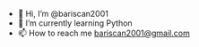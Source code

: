 - 👋 Hi, I’m @bariscan2001
- 🌱 I’m currently learning Python
- 📫 How to reach me bariscan2001@gmail.com

<!---
bariscan2001/bariscan2001 is a ✨ special ✨ repository because its `README.md` (this file) appears on your GitHub profile.
You can click the Preview link to take a look at your changes.
--->
